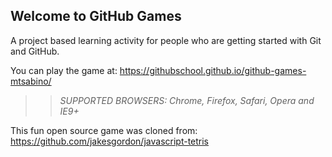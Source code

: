 ## Welcome to GitHub Games

A project based learning activity for people who are getting started with Git and GitHub.

You can play the game at: https://githubschool.github.io/github-games-mtsabino/

>> _*SUPPORTED BROWSERS*: Chrome, Firefox, Safari, Opera and IE9+_

This fun open source game was cloned from: https://github.com/jakesgordon/javascript-tetris

